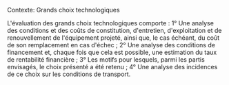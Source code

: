 Contexte: Grands choix technologiques

L'évaluation des grands choix technologiques comporte : 1° Une analyse des conditions et des coûts de constitution, d'entretien, d'exploitation et de renouvellement de l'équipement projeté, ainsi que, le cas échéant, du coût de son remplacement en cas d'échec ; 2° Une analyse des conditions de financement et, chaque fois que cela est possible, une estimation du taux de rentabilité financière ; 3° Les motifs pour lesquels, parmi les partis envisagés, le choix présenté a été retenu ; 4° Une analyse des incidences de ce choix sur les conditions de transport.